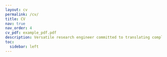 ```yaml
---
layout: cv
permalink: /cv/
title: CV
nav: true
nav_order: 4
cv_pdf: example_pdf.pdf
description: Versatile research engineer committed to translating complex technical concepts into actionable insights, excited by the opportunity to bridge the gap between academic research and practical applications, and keen to use innovative approaches to address the challenges faced by the industry.
toc:
  sidebar: left
---
```

